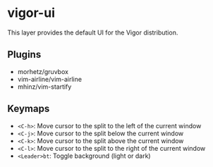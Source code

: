 # vigor-ui

This layer provides the default UI for the Vigor distribution.

## Plugins

* morhetz/gruvbox
* vim-airline/vim-airline
* mhinz/vim-startify

## Keymaps

* `<C-h>`: Move cursor to the split to the left of the current window
* `<C-j>`: Move cursor to the split below the current window
* `<C-k>`: Move cursor to the split above the current window
* `<C-l>`: Move cursor to the split to the right of the current window
* `<Leader>bt`: Toggle background (light or dark)
